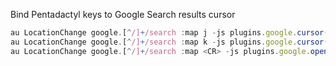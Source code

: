 Bind Pentadactyl keys to Google Search results cursor

```javascript
au LocationChange google.[^/]+/search :map j -js plugins.google.cursor(1)
au LocationChange google.[^/]+/search :map k -js plugins.google.cursor(-1)
au LocationChange google.[^/]+/search :map <CR> -js plugins.google.open()
```
